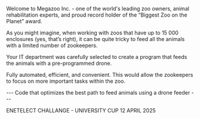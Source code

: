 Welcome to Megazoo Inc. - one of the world's leading zoo owners, animal rehabilitation experts, and proud record holder of the “Biggest Zoo on the Planet” award.


As you might imagine, when working with zoos that have up to 15 000 enclosures (yes, that’s right), it can be quite tricky to feed all the animals with a limited number of zookeepers.

Your IT department was carefully selected to create a program that feeds the animals with a pre-programmed drone.

Fully automated, efficient, and convenient. This would allow the zookeepers to focus on more important tasks within the zoo.

--- Code that optimizes the best path to feed animals using a drone feeder ---

ENETELECT CHALLANGE - UNIVERSITY CUP
12 APRIL 2025
